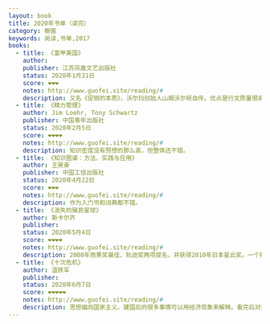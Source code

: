 ```yaml
---
layout: book
title: 2020年书单（读完）
category: 橱窗
keywords: 阅读,书单,2017
books:
  - title: 《富甲美国》
    author:
    publisher: 江苏凤凰文艺出版社
    status: 2020年1月31日
    score: ❤❤❤
    notes: http://www.guofei.site/reading/#
    description: 又名《促销的本质》，沃尔玛创始人山姆沃尔顿自传。优点是行文质量很高，缺点是细节太多，有点儿流水账。部分内容压缩到笔记库中了。
  - title: 《精力管理》
    author: Jim Loehr, Tony Schwartz
    publisher: 中国青年出版社
    status: 2020年2月5日
    score: ❤❤❤❤
    notes: http://www.guofei.site/reading/#
    description: 知识密度没有预想的那么高，但整体还不错。
  - title: 《知识图谱：方法、实践与应用》
    author: 王昊奋
    publisher: 中国工信出版社
    status: 2020年4月22日
    score: ❤❤❤
    notes: http://www.guofei.site/reading/#
    description: 作为入门书和词典都不错。
  - title: 《消失的殖民星球》
    author: 斯卡尔齐
    publisher:
    status: 2020年5月4日
    score: ❤❤❤❤
    notes: http://www.guofei.site/reading/#
    description: 2008年雨果奖最佳、轨迹奖两项提名，并获得2010年日本星云奖。一个被抛弃的殖民星。
  - title: 《十次危机》
    author: 温铁军
    publisher:
    status: 2020年6月7日
    score: ❤❤❤❤❤
    notes: http://www.guofei.site/reading/#
    description: 思想偏向国家主义。建国后的很多事情可以用经济现象来解释。看完后对建国后的经济史有深入了解了，内容比《激荡三十年》和《跌宕一百年》更深入。
---
```

